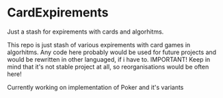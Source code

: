 # CardExpirements
Just a stash for expirements with cards and algorhitms.

This repo is just stash of various expirements with card games in algorhitms.
Any code here probably would be used for future projects and would be rewritten in other languaged, if i have to.
IMPORTANT! Keep in mind that it's not stable project at all, so reorganisations would be often here!

Currently working on implementation of Poker and it's variants